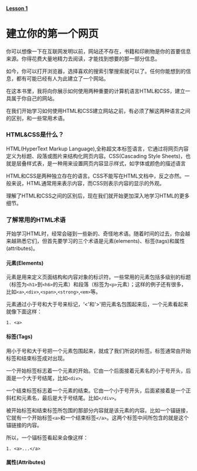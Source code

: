 #### [Lesson 1](http://learn.shayhowe.com/html-css/building-your-first-web-page/)
# 建立你的第一个网页

你可以想像一下在互联网发明以前，网站还不存在，书籍和印刷物是你的首要信息来源。你得花费大量地精力去阅读，才能找到想要的那一部分信息。

如今，你可以打开浏览器，选择喜欢的搜索引擎搜索就可以了。任何你能想到的信息，都有可能已经有人为此建立了一个网站。

在这本书里，我将向你展示如何使用两种重要的计算机语言HTML和CSS，建立一具属于你自己的网站。

在我们开始学习如何使用HTML和CSS建立网站之前，有必须了解这两种语言之间的区别，和一些常用术语。

### HTML&CSS是什么？

HTML(HyperText Markup Language),全称超文本标签语言，它通过将网页内容定义为标题、段落或图片来结构化网页内容。CSS(Cascading Style Sheets)，也就是层叠样式表，是一种用来设置网页内容显示样式，如字体或颜色的描述语言

HTML和CSS是两种独立存在的语言。CSS不能写在HTML文档中，反之亦然。一般来说，HTML通常用来表示内容，而CSS则表示内容的显示的外观。

理解了HTML和CSS之间的区别后，现在我们就开始更加深入地学习HTML的更多细节。

### 了解常用的HTML术语

开始学习HTML时，经常会碰到一些新的、奇怪地术语。随着时间的过去，你会越来越熟悉它们，但首先要学习的三个术语是元素(elements)、标签(tags)和属性(attributes)。

#### 元素(Elements)

元素是用来定义页面结构和内容对象的标识符。一些常用的元素包括多级别的标题（标签为`<h1>`到`<h6>`的元素）和段落（标签为`<p>`元素）；这样的例子还有很多，比如`<a>`,`<div>`,`<span>`,`<strong>`,`<em>`等。

元素通过小于号和大于号来标记，‘<'和'>'把元素名包围起来后，一个元素看起来就像下面这样：

    1. <a>

#### 标签(Tags)

用小于号和大于号把一个元素包围起来，就成了我们所说的标签。标签通常由开始标签和结束标签成对出现。

一个开始标签标志着一个元素的开始。它由一个后面接着元素名的小于号开头，后面是一个大于号结尾，比如`<div>`。

一个结束标签标志着一个元素的结束。它由一个小于号开头，后面紧接着是一个正斜杠和元素名，最后是大于号结尾。比如`</div>`。

被开始标签和结束标签所包围的那部分内容就是该元素的内容。比如一个锚链接，它就有一个开始标签`<a>`和一个结束标签`</a>`。这两个标签中间所包含的就是这个锚链接的内容。

所以，一个锚标签看起来会像这样：

    1. <a>...</a>

#### 属性(Attributes)
